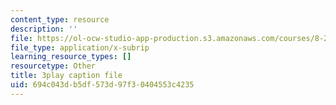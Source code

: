```yaml
---
content_type: resource
description: ''
file: https://ol-ocw-studio-app-production.s3.amazonaws.com/courses/8-286-the-early-universe-fall-2013/694c043db5df573d97f30404553c4235_tJ2AJJMcQXs.vtt
file_type: application/x-subrip
learning_resource_types: []
resourcetype: Other
title: 3play caption file
uid: 694c043d-b5df-573d-97f3-0404553c4235
---
```

